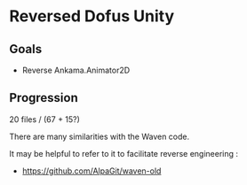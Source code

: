 # Reversed Dofus Unity

## Goals
- Reverse Ankama.Animator2D

## Progression
20 files / (67 + 15?)


There are many similarities with the Waven code.

It may be helpful to refer to it to facilitate reverse engineering :
- https://github.com/AlpaGit/waven-old